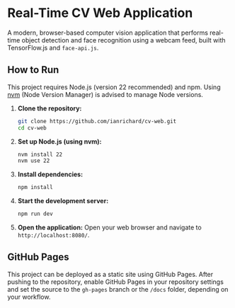 # Real-Time CV Web Application

A modern, browser-based computer vision application that performs real-time object detection and face recognition using a webcam feed, built with TensorFlow.js and `face-api.js`.

## How to Run

This project requires Node.js (version 22 recommended) and npm. Using [nvm](https://github.com/nvm-sh/nvm) (Node Version Manager) is advised to manage Node versions.

1.  **Clone the repository:**
    ```bash
    git clone https://github.com/ianrichard/cv-web.git
    cd cv-web
    ```

2.  **Set up Node.js (using nvm):**
    ```bash
    nvm install 22
    nvm use 22
    ```

3.  **Install dependencies:**
    ```bash
    npm install
    ```

4.  **Start the development server:**
    ```bash
    npm run dev
    ```

5.  **Open the application:**
    Open your web browser and navigate to `http://localhost:8080/`.

## GitHub Pages

This project can be deployed as a static site using GitHub Pages. After pushing to the repository, enable GitHub Pages in your repository settings and set the source to the `gh-pages` branch or the `/docs` folder, depending on your workflow.